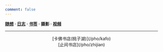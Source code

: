 ```yaml
---
comment: false
---
```

**[随想](/moments)  ·  [日志](/success)  ·  [书签](/bookmarks)  ·  摄影  ·  [视频](/videos)**

---
<center>[卡佛书店(桃子湖)](/pho/kafo)</center>

<center>[止间书店](/pho/zhijian)</center>
